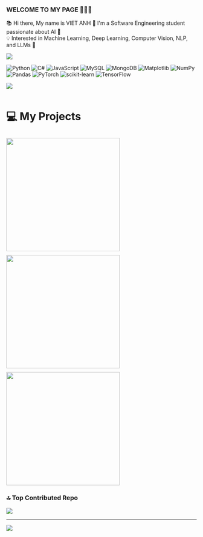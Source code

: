 ### WELCOME TO MY PAGE 🌟🌟🌟
📚 Hi there, My name is VIET ANH
🚀 I'm a Software Engineering student passionate about AI 🤖  
💡 Interested in Machine Learning, Deep Learning, Computer Vision, NLP, and LLMs 🧠 

![](https://github-readme-stats.vercel.app/api?username=vanhdev-web&theme=radical&hide_border=false&include_all_commits=true&count_private=true)<br/>



![Python](https://img.shields.io/badge/python-3670A0?style=flat&logo=python&logoColor=ffdd54) ![C#](https://img.shields.io/badge/c%23-%23239120.svg?style=flat&logo=csharp&logoColor=white) ![JavaScript](https://img.shields.io/badge/javascript-%23323330.svg?style=flat&logo=javascript&logoColor=%23F7DF1E) ![MySQL](https://img.shields.io/badge/mysql-4479A1.svg?style=flat&logo=mysql&logoColor=white) ![MongoDB](https://img.shields.io/badge/MongoDB-%234ea94b.svg?style=flat&logo=mongodb&logoColor=white) ![Matplotlib](https://img.shields.io/badge/Matplotlib-%23ffffff.svg?style=flat&logo=Matplotlib&logoColor=black) ![NumPy](https://img.shields.io/badge/numpy-%23013243.svg?style=flat&logo=numpy&logoColor=white) ![Pandas](https://img.shields.io/badge/pandas-%23150458.svg?style=flat&logo=pandas&logoColor=white) ![PyTorch](https://img.shields.io/badge/PyTorch-%23EE4C2C.svg?style=flat&logo=PyTorch&logoColor=white) ![scikit-learn](https://img.shields.io/badge/scikit--learn-%23F7931E.svg?style=flat&logo=scikit-learn&logoColor=white) ![TensorFlow](https://img.shields.io/badge/TensorFlow-%23FF6F00.svg?style=flat&logo=TensorFlow&logoColor=white)

![](https://github-readme-stats.vercel.app/api/top-langs/?username=vanhdev-web&theme=dark&hide_border=false&include_all_commits=false&count_private=false&layout=compact)


<div style="display: flex; gap: 10px; flex-wrap: wrap;">

# 💻 My Projects
  <a href="https://github.com/vanhdev-web/Students-performances-Forecast">
    <img height="300" style="object-fit: cover;" src="https://github-readme-stats.anuraghazra1.vercel.app/api/pin/?username=vanhdev-web&repo=Students-performances-Forecast&theme=merko" />
  </a>

  <a href="https://github.com/vanhdev-web/Diabetes-Prediction">
    <img height="300" style="object-fit: cover;" src="https://github-readme-stats.anuraghazra1.vercel.app/api/pin/?username=vanhdev-web&repo=Diabetes-Prediction&theme=gruvbox" />
  </a>

  <a href="https://github.com/vanhdev-web/Career_level_Classification-nlp">
    <img height="300" style="object-fit: cover;" src="https://github-readme-stats.anuraghazra1.vercel.app/api/pin/?username=vanhdev-web&repo=Career_level_Classification-nlp&theme=radical" />
  </a>
</div>
 

### 🔝 Top Contributed Repo
![](https://github-contributor-stats.vercel.app/api?username=vanhdev-web&limit=5&theme=dark&combine_all_yearly_contributions=true)

---
[![](https://visitcount.itsvg.in/api?id=vanhdev-web&icon=0&color=0)](https://visitcount.itsvg.in)

<!-- Proudly created with GPRM ( https://gprm.itsvg.in ) -->
